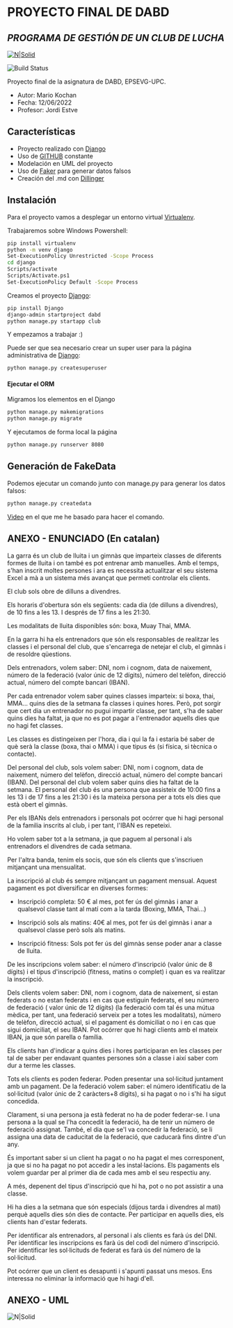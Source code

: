 # PROYECTO FINAL DE DABD
## _PROGRAMA DE GESTIÓN DE UN CLUB DE LUCHA_

[![N|Solid](https://www.upc.edu/comunicacio/ca/identitat/descarrega-arxius-grafics/fitxers-marca-principal/upc-positiu-p3005.png)](https://www.epsevg.upc.edu/ca/escola)

![Build Status](https://travis-ci.org/joemccann/dillinger.svg?branch=master)

Proyecto final de la asignatura de DABD, EPSEVG-UPC.

- Autor: Mario Kochan
- Fecha: 12/06/2022
- Profesor: Jordi Estve

## Características

- Proyecto realizado con [Django]
- Uso de [GITHUB] constante
- Modelación en UML del proyecto
- Uso de [Faker] para generar datos falsos
- Creación del .md con [Dillinger](https://dillinger.io/)


## Instalación

Para el proyecto vamos a desplegar un entorno virtual [Virtualenv](https://docs.python.org/es/3/library/venv.html).

Trabajaremos sobre Windows Powershell:

```sh
pip install virtualenv
python -m venv django
Set-ExecutionPolicy Unrestricted -Scope Process
cd django
Scripts/activate
Scripts/Activate.ps1
Set-ExecutionPolicy Default -Scope Process
```

Creamos el proyecto [Django]:

```sh
pip install Django
django-admin startproject dabd
python manage.py startapp club
```
Y empezamos a trabajar :)

Puede ser que sea necesario crear un super user para la página administrativa de [Django]:
```sh
python manage.py createsuperuser
```

#### Ejecutar el ORM

Migramos los elementos en el Django

```sh
python manage.py makemigrations
python manage.py migrate
```

Y ejecutamos de forma local la página

```sh
python manage.py runserver 8080
```

## Generación de FakeData

Podemos ejecutar un comando junto con manage.py para generar los datos falsos:

```sh
python manage.py createdata
```
[Video](https://www.youtube.com/watch?v=8LHdbaV7Dvo) en el que me he basado para hacer el comando.

## ANEXO - ENUNCIADO (En catalan)

La garra és un club de lluita i un gimnàs que imparteix classes de diferents formes de lluita i on també es pot entrenar amb manuelles. Amb el temps, s'han inscrit moltes persones i ara es necessita actualitzar el seu sistema Excel a mà a un sistema més avançat que permeti controlar els clients.

El club sols obre de dilluns a divendres.

Els horaris d'obertura són els següents: cada dia (de dilluns a divendres), de 10 fins a les 13. I després de 17 fins a les 21:30.

Les modalitats de lluita disponibles són: boxa, Muay Thai, MMA.

En la garra hi ha els entrenadors que són els responsables de realitzar les classes i el personal del club, que s'encarrega de netejar el club, el gimnàs i de resoldre qüestions.

Dels entrenadors, volem saber: DNI, nom i cognom, data de naixement, número de la federació (valor únic de 12 dígits), número del telèfon, direcció actual, número del compte bancari (IBAN).

Per cada entrenador volem saber quines classes imparteix: si boxa, thai, MMA... quins dies de la setmana fa classes i quines hores. Però, pot sorgir que cert dia un entrenador no pugui impartir classe, per tant, s'ha de saber quins dies ha faltat, ja que no es pot pagar a l'entrenador aquells dies que no hagi fet classes.

Les classes es distingeixen per l'hora, dia i qui la fa i estaria bé saber de què serà la classe (boxa, thai o MMA) i que tipus és (si física, si tècnica o contacte).

Del personal del club, sols volem saber: DNI, nom i cognom, data de naixement, número del telèfon, direcció actual, número del compte bancari (IBAN). Del personal del club volem saber quins dies ha faltat de la setmana. El personal del club és una persona que assisteix de 10:00 fins a les 13 i de 17 fins a les 21:30 i és la mateixa persona per a tots els dies que està obert el gimnàs.

Per els IBANs dels entrenadors i personals pot ocórrer que hi hagi personal de la familia inscrits al club, i per tant, l'IBAN es repeteixi. 

Ho volem saber tot a la setmana, ja que paguem al personal i als entrenadors el divendres de cada setmana.

Per l'altra banda, tenim els socis, que són els clients que s'inscriuen mitjançant una mensualitat.

La inscripció al club és sempre mitjançant un pagament mensual. Aquest pagament es pot diversificar en diverses formes:

- Inscripció completa: 50 € al mes, pot fer ús del gimnàs i anar a qualsevol classe tant al matí com a la tarda (Boxing, MMA, Thai...)

- Inscripció sols als matins: 40€ al mes, pot fer ús del gimnàs i anar a qualsevol classe però sols als matins.

- Inscripció fitness: Sols pot fer ús del gimnàs sense poder anar a classe de lluita.

De les inscripcions volem saber: el número d'inscripció (valor únic de 8 dígits) i el tipus d'inscripció (fitness, matins o complet) i quan es va realitzar la inscripció.

Dels clients volem saber: DNI, nom i cognom, data de naixement, si estan federats o no estan federats i en cas que estiguin federats, el seu número de federació ( valor únic de 12 dígits) (la federació com tal és una mútua mèdica, per tant, una federació serveix per a totes les modalitats), número de telèfon, direcció actual, si el pagament és domiciliat o no i en cas que sigui domiciliat, el seu IBAN. Pot ocórrer que hi hagi clients amb el mateix IBAN, ja que són parella o família.

Els clients han d'indicar a quins dies i hores participaran en les classes per tal de saber per endavant quantes persones són a classe i així saber com dur a terme les classes.

Tots els clients es poden federar. Poden presentar una sol·licitud juntament amb un pagament. De la federació volem saber: el número identificatiu de la sol·licitud (valor únic de 2 caràcters+8 dígits), si ha pagat o no i s'hi ha sigut concedida.

Clarament, si una persona ja està federat no ha de poder federar-se. I una persona a la qual se l'ha concedit la federació, ha de tenir un número de federació assignat.
També, el dia que se'l va concedir la federació, se li assigna una data de caducitat de la federació, que caducarà fins dintre d'un any.

És important saber si un client ha pagat o no ha pagat el mes corresponent, ja que si no ha pagat no pot accedir a les instal·lacions. Els pagaments els volem guardar per al primer dia de cada mes amb el seu respectiu any.

A més, depenent del tipus d'inscripció que hi ha, pot o no pot assistir a una classe.

Hi ha dies a la setmana que són especials (dijous tarda i divendres al matí) perquè aquells dies són dies de contacte. Per participar en aquells dies, els clients han d'estar federats.

Per identificar als entrenadors, al personal i als clients es farà ús del DNI.
Per identificar les inscripcions es farà ús del codi del número d'inscripció.
Per identificar les sol·licituds de federat es farà ús del número de la sol·licitud.

Pot ocórrer que un client es desapunti i s'apunti passat uns mesos. Ens interessa no eliminar la informació que hi hagi d'ell.

## ANEXO - UML 

![N|Solid](https://lh3.googleusercontent.com/C9RA36Il2l0JfTSggcXT1Qk52Hrw0qd0ZUStqQBVHRLmPEUwl31x3TgQ3Hck-t9Edv0A1FtaEtikuyoGgUqFH-C8hhoemH-LVFUx4vFdVcGrSHg1Vs-2xaGdIjW-BRu9LCvLqo1EXu0p7q1bYEHLWH7YzhOyNCOO7Ml3Yx3UCUGAXpM2HFoxWTrvv4h6sb9w-ilqlIPJ3qXnIVDQytmU31h9mebKF8l5sGrX0lqqS45hkCYx9grFY32cg_kXbhvckdCThZd3pX-Kznh6lZuHzbOg93_X6wpyBirwAWa7ZYxCGMNGlGgbyoWJME5PfGsG9Mhms0YZbWL5j1-uyyNkq51z6xKHLayO6DbPDFNeXmRhP5y6I8Px9tuynp1o9vaRAPqaQDZFPjV7r_9sSUFCzdvKrDPZzbstrCnNGb3hrrV9ENS7KB_rgpDJTSywZ8i2jLGHmr0A9QWQORG3aOzfwbHojQ0q-U7e2mhpb40nJGlCHdHkHHmDjpeeVx9Hp_1XoOOAovgdJVxjkMdzaPmv3Sk4oyApoj1pPa8rxqXjG_ZMii1orPFWFU-gzhRHgHHl_nqV28H6Asm66fpLFiPrfW7mn_0GJIXxW0pppOMBIY8C85fyp5M7blM81h93CktPnqLsrrWJkoZJVyfyMP-SRy-BQSfQYz1zh10nD4vl26FJnA4mPj44F2LS3Vmn4V1100uAziHQYbW7bfGDjjAu76J-IuBW-uaD1mxOe4fRp0d2EXf-chh3oHGMzuH72_Xpw9eviDfBKhPDO3hr8pKZt1LvnzIUgNIoaM_0-9VTnFG7a_nE9zFDAF2yjYf1kdGFN_cMZiOL-yKlKa6vlzxBVMogLZtjEY88IxsADEhCog=w460-h578-no?authuser=0)

   [GITHUB]: <https://github.com/>
   [Django]: <https://www.djangoproject.com/>
   [Faker]: <https://faker.readthedocs.io/en/master/>

